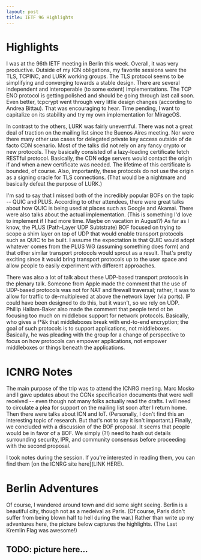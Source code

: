 ```yaml
---
layout: post
title: IETF 96 Highlights
---
```


# Highlights

I was at the 96th IETF meeting in Berlin this week. Overall, it was very productive. 
Outside of my ICN obligations, my favorite sessions were the TLS, TCPINC, and LURK
working groups. The TLS protocol seems to be simplifying and converging towards a stable 
design. There are several independent and interoperable (to some extent) implementations.
The TCP ENO protocol is getting polished and should be going through last call
soon. Even better, tcpcrypt went through very little design changes (according to
Andrea Bittau). That was encouraging to hear. Time pending, I want to capitalize on its 
stability and try my own implementation for MirageOS. 

In contrast to the others,
LURK was fairly uneventful. There was not a great deal of traction on the mailing list
since the Buenos Aires meeting. Nor were there many other use cases for delegated private
key access outside of de facto CDN scenario. Most of the talks did not rely on any 
fancy crypto or new protocols. They basically consisted of a lazy-loading certificate
fetch RESTful protocol. Basically, the CDN edge servers would contact the origin 
if and when a new certificate was needed. The lifetime of this certificate is bounded,
of course. Also, importantly, these protocols do not use the origin as a signing oracle
for TLS connections. (That would be a nightmare and basically defeat the purpose of LURK.) 

I'm sad to say that I missed both of the incredibly popular BOFs on the topic -- QUIC
and PLUS. According to other attendees, there were great talks about how QUIC is being
used at places such as Google and Akamai. There were also talks about the actual implementation.
(This is something I'd love to implement if I had more time. Maybe on vacation in August?)
As far as I know, the PLUS (Path-Layer UDP Subtstrate) BOF focused on trying to scope
a shim layer on top of UDP that would enable transport protocols such as QUIC to be built.
I assume the expectation is that QUIC would adopt whatever comes from the PLUS WG (assuming
something does form) and that other similar transport protocols would sprout as a 
result. That's pretty exciting since it would bring transport protocols up to the
user space and allow people to easily experiment with different approaches. 

There was also a lot of talk about these UDP-based transport protocols in the plenary talk.
Someone from Apple made the comment that the use of UDP-based protocols was not for NAT and
firewall traversal; rather, it was to allow for traffic to de-multiplexed at above the network
layer (via ports). IP could have been designed to do this, but it wasn't, so we rely on UDP.
Phillip Hallam-Baker also made the comment that people tend ot be focusing too much on
middlebox support for network protocols. Basically, who gives a f*&k that middleboxes break
with end-to-end encryption; the goal of such protocols is to support applications, not 
middleboxes. Basically, he was pleading with the group for a change of perspective to focus
on how protocols can empower applications, not empower middleboxes or things beneath the applications.

# ICNRG Notes

The main purpose of the trip was to attend the ICNRG meeting. Marc Mosko and I gave updates
about the CCNx specification documents that were well received -- even though not many
folks actually read the drafts. I will need to circulate a plea for support on the mailing list 
soon after I return home. Then there were talks about ICN and IoT. (Personally, I don't find
this an interesting topic of research. But that's not to say it isn't important.) Finally,
we concluded with a discussion of the BOF proposal. It seems that people would be in favor of
a BOF. We simply (?!) need to hash out details surrounding security, IPR, and community consensus
before proceeding with the second proposal. 

I took notes during the session. If you're interested in reading them, you can find them
[on the ICNRG site here](LINK HERE). 

# Berlin Adventures

Of course, I wandered around town and did some sight seeing. Berlin is a beautiful city, 
though not as a medeival as Paris. (Of course, Paris didn't suffer from being blown
half to hell during the war.) Rather than write up my adventures here, the picture below
captures the highlights. (The Last Kremlin Flag was awesome!)

## TODO: picture here...

